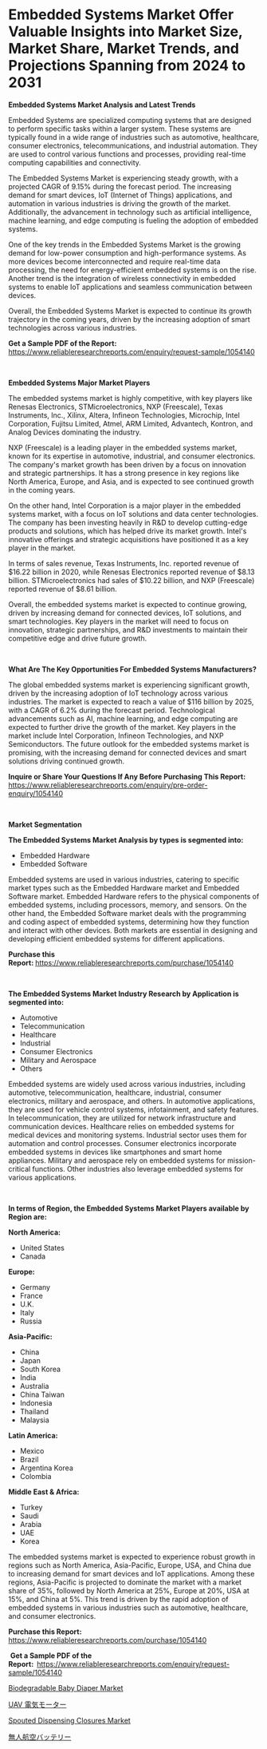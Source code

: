 <p><h1>Embedded Systems Market Offer Valuable Insights into Market Size, Market Share, Market Trends, and Projections Spanning from 2024 to 2031</h1></p><p><strong>Embedded Systems Market Analysis and Latest Trends</strong></p>
<p><p>Embedded Systems are specialized computing systems that are designed to perform specific tasks within a larger system. These systems are typically found in a wide range of industries such as automotive, healthcare, consumer electronics, telecommunications, and industrial automation. They are used to control various functions and processes, providing real-time computing capabilities and connectivity.</p><p>The Embedded Systems Market is experiencing steady growth, with a projected CAGR of 9.15% during the forecast period. The increasing demand for smart devices, IoT (Internet of Things) applications, and automation in various industries is driving the growth of the market. Additionally, the advancement in technology such as artificial intelligence, machine learning, and edge computing is fueling the adoption of embedded systems.</p><p>One of the key trends in the Embedded Systems Market is the growing demand for low-power consumption and high-performance systems. As more devices become interconnected and require real-time data processing, the need for energy-efficient embedded systems is on the rise. Another trend is the integration of wireless connectivity in embedded systems to enable IoT applications and seamless communication between devices.</p><p>Overall, the Embedded Systems Market is expected to continue its growth trajectory in the coming years, driven by the increasing adoption of smart technologies across various industries.</p></p>
<p><strong>Get a Sample PDF of the Report:&nbsp;</strong> <a href="https://www.reliableresearchreports.com/enquiry/request-sample/1054140">https://www.reliableresearchreports.com/enquiry/request-sample/1054140</a></p>
<p>&nbsp;</p>
<p><strong>Embedded Systems Major Market Players</strong></p>
<p><p>The embedded systems market is highly competitive, with key players like Renesas Electronics, STMicroelectronics, NXP (Freescale), Texas Instruments, Inc., Xilinx, Altera, Infineon Technologies, Microchip, Intel Corporation, Fujitsu Limited, Atmel, ARM Limited, Advantech, Kontron, and Analog Devices dominating the industry.</p><p>NXP (Freescale) is a leading player in the embedded systems market, known for its expertise in automotive, industrial, and consumer electronics. The company's market growth has been driven by a focus on innovation and strategic partnerships. It has a strong presence in key regions like North America, Europe, and Asia, and is expected to see continued growth in the coming years.</p><p>On the other hand, Intel Corporation is a major player in the embedded systems market, with a focus on IoT solutions and data center technologies. The company has been investing heavily in R&D to develop cutting-edge products and solutions, which has helped drive its market growth. Intel's innovative offerings and strategic acquisitions have positioned it as a key player in the market.</p><p>In terms of sales revenue, Texas Instruments, Inc. reported revenue of $16.22 billion in 2020, while Renesas Electronics reported revenue of $8.13 billion. STMicroelectronics had sales of $10.22 billion, and NXP (Freescale) reported revenue of $8.61 billion.</p><p>Overall, the embedded systems market is expected to continue growing, driven by increasing demand for connected devices, IoT solutions, and smart technologies. Key players in the market will need to focus on innovation, strategic partnerships, and R&D investments to maintain their competitive edge and drive future growth.</p></p>
<p>&nbsp;</p>
<p><strong>What Are The Key Opportunities For Embedded Systems Manufacturers?</strong></p>
<p><p>The global embedded systems market is experiencing significant growth, driven by the increasing adoption of IoT technology across various industries. The market is expected to reach a value of $116 billion by 2025, with a CAGR of 6.2% during the forecast period. Technological advancements such as AI, machine learning, and edge computing are expected to further drive the growth of the market. Key players in the market include Intel Corporation, Infineon Technologies, and NXP Semiconductors. The future outlook for the embedded systems market is promising, with the increasing demand for connected devices and smart solutions driving continued growth.</p></p>
<p><strong>Inquire or Share Your Questions If Any Before Purchasing This Report:</strong> <a href="https://www.reliableresearchreports.com/enquiry/pre-order-enquiry/1054140">https://www.reliableresearchreports.com/enquiry/pre-order-enquiry/1054140</a></p>
<p>&nbsp;</p>
<p><strong>Market Segmentation</strong></p>
<p><strong>The Embedded Systems Market Analysis by types is segmented into:</strong></p>
<p><ul><li>Embedded Hardware</li><li>Embedded Software</li></ul></p>
<p><p>Embedded systems are used in various industries, catering to specific market types such as the Embedded Hardware market and Embedded Software market. Embedded Hardware refers to the physical components of embedded systems, including processors, memory, and sensors. On the other hand, the Embedded Software market deals with the programming and coding aspect of embedded systems, determining how they function and interact with other devices. Both markets are essential in designing and developing efficient embedded systems for different applications.</p></p>
<p><strong>Purchase this Report:&nbsp;</strong><a href="https://www.reliableresearchreports.com/purchase/1054140">https://www.reliableresearchreports.com/purchase/1054140</a></p>
<p>&nbsp;</p>
<p><strong>The Embedded Systems Market Industry Research by Application is segmented into:</strong></p>
<p><ul><li>Automotive</li><li>Telecommunication</li><li>Healthcare</li><li>Industrial</li><li>Consumer Electronics</li><li>Military and Aerospace</li><li>Others</li></ul></p>
<p><p>Embedded systems are widely used across various industries, including automotive, telecommunication, healthcare, industrial, consumer electronics, military and aerospace, and others. In automotive applications, they are used for vehicle control systems, infotainment, and safety features. In telecommunication, they are utilized for network infrastructure and communication devices. Healthcare relies on embedded systems for medical devices and monitoring systems. Industrial sector uses them for automation and control processes. Consumer electronics incorporate embedded systems in devices like smartphones and smart home appliances. Military and aerospace rely on embedded systems for mission-critical functions. Other industries also leverage embedded systems for various applications.</p></p>
<p>&nbsp;</p>
<p><strong>In terms of Region, the Embedded Systems Market Players available by Region are:</strong></p>
<p>
    <p> <strong> North America: </strong>
        <ul>
            <li>United States</li>
            <li>Canada</li>
        </ul>
        </p> 
    <p> <strong> Europe: </strong>
        <ul>
            <li>Germany</li>
            <li>France</li>
            <li>U.K.</li>
            <li>Italy</li>
            <li>Russia</li>
        </ul>
        </p> 
    <p> <strong> Asia-Pacific: </strong>
        <ul>
            <li>China</li>
            <li>Japan</li>
            <li>South Korea</li>
            <li>India</li>
            <li>Australia</li>
            <li>China Taiwan</li>
            <li>Indonesia</li>
            <li>Thailand</li>
            <li>Malaysia</li>
        </ul>
        </p> 
    <p> <strong> Latin America: </strong>
        <ul>
            <li>Mexico</li>
            <li>Brazil</li>
            <li>Argentina Korea</li>
            <li>Colombia</li>
        </ul>
        </p> 
    <p> <strong> Middle East & Africa: </strong>
        <ul>
            <li>Turkey</li>
            <li>Saudi</li>
            <li>Arabia</li>
            <li>UAE</li>
            <li>Korea</li>
        </ul>
    </p>
    </p>
<p><p>The embedded systems market is expected to experience robust growth in regions such as North America, Asia-Pacific, Europe, USA, and China due to increasing demand for smart devices and IoT applications. Among these regions, Asia-Pacific is projected to dominate the market with a market share of 35%, followed by North America at 25%, Europe at 20%, USA at 15%, and China at 5%. This trend is driven by the rapid adoption of embedded systems in various industries such as automotive, healthcare, and consumer electronics.</p></p>
<p><strong>Purchase this Report: </strong><a href="https://www.reliableresearchreports.com/purchase/1054140">https://www.reliableresearchreports.com/purchase/1054140</a></p>
<p>&nbsp;<strong>Get a Sample PDF of the Report:&nbsp;&nbsp;</strong><a href="https://www.reliableresearchreports.com/enquiry/request-sample/1054140">https://www.reliableresearchreports.com/enquiry/request-sample/1054140</a></p>
<p><strong></strong></p>
<p><p><a href="https://github.com/zjyglelu/Market-Research-Report-List-2/blob/main/biodegradable-baby-diaper-market.md">Biodegradable Baby Diaper Market</a></p><p><a href="https://github.com/RodHoppe07/Market-Research-Report-List-1/blob/main/59590548105.md">UAV 電気モーター</a></p><p><a href="https://github.com/elizabethdagraca/Market-Research-Report-List-2/blob/main/spouted-dispensing-closures-market.md">Spouted Dispensing Closures Market</a></p><p><a href="https://github.com/avwofrml53535/Market-Research-Report-List-1/blob/main/89308158106.md">無人航空バッテリー</a></p></p>